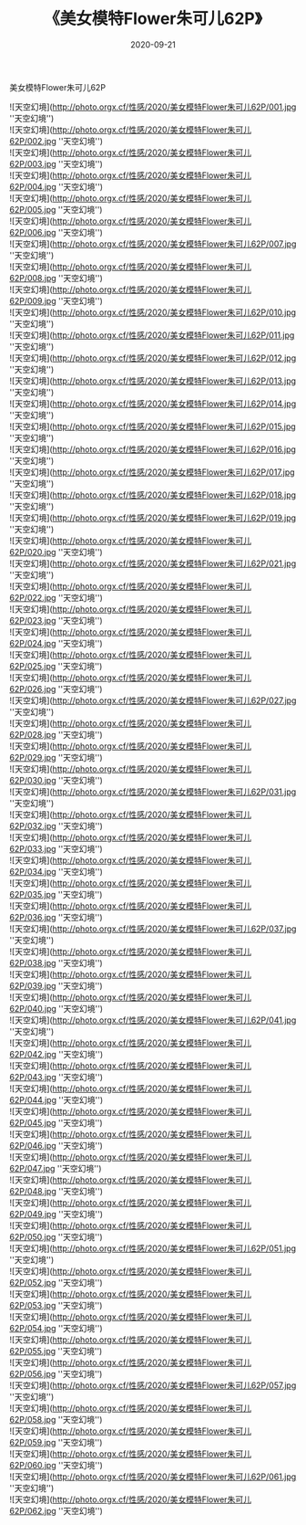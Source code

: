 ﻿---
layout: post
title:  《美女模特Flower朱可儿62P》
date:   2020-09-21
image: http://photo.orgx.cf/性感/2020/美女模特Flower朱可儿62P/000.jpg
categories: [美女, 性感, 泳衣]
---

美女模特Flower朱可儿62P



![天空幻境](http://photo.orgx.cf/性感/2020/美女模特Flower朱可儿62P/001.jpg ''天空幻境'') <br>
![天空幻境](http://photo.orgx.cf/性感/2020/美女模特Flower朱可儿62P/002.jpg ''天空幻境'') <br>
![天空幻境](http://photo.orgx.cf/性感/2020/美女模特Flower朱可儿62P/003.jpg ''天空幻境'') <br>
![天空幻境](http://photo.orgx.cf/性感/2020/美女模特Flower朱可儿62P/004.jpg ''天空幻境'') <br>
![天空幻境](http://photo.orgx.cf/性感/2020/美女模特Flower朱可儿62P/005.jpg ''天空幻境'') <br>
![天空幻境](http://photo.orgx.cf/性感/2020/美女模特Flower朱可儿62P/006.jpg ''天空幻境'') <br>
![天空幻境](http://photo.orgx.cf/性感/2020/美女模特Flower朱可儿62P/007.jpg ''天空幻境'') <br>
![天空幻境](http://photo.orgx.cf/性感/2020/美女模特Flower朱可儿62P/008.jpg ''天空幻境'') <br>
![天空幻境](http://photo.orgx.cf/性感/2020/美女模特Flower朱可儿62P/009.jpg ''天空幻境'') <br>
![天空幻境](http://photo.orgx.cf/性感/2020/美女模特Flower朱可儿62P/010.jpg ''天空幻境'') <br>
![天空幻境](http://photo.orgx.cf/性感/2020/美女模特Flower朱可儿62P/011.jpg ''天空幻境'') <br>
![天空幻境](http://photo.orgx.cf/性感/2020/美女模特Flower朱可儿62P/012.jpg ''天空幻境'') <br>
![天空幻境](http://photo.orgx.cf/性感/2020/美女模特Flower朱可儿62P/013.jpg ''天空幻境'') <br>
![天空幻境](http://photo.orgx.cf/性感/2020/美女模特Flower朱可儿62P/014.jpg ''天空幻境'') <br>
![天空幻境](http://photo.orgx.cf/性感/2020/美女模特Flower朱可儿62P/015.jpg ''天空幻境'') <br>
![天空幻境](http://photo.orgx.cf/性感/2020/美女模特Flower朱可儿62P/016.jpg ''天空幻境'') <br>
![天空幻境](http://photo.orgx.cf/性感/2020/美女模特Flower朱可儿62P/017.jpg ''天空幻境'') <br>
![天空幻境](http://photo.orgx.cf/性感/2020/美女模特Flower朱可儿62P/018.jpg ''天空幻境'') <br>
![天空幻境](http://photo.orgx.cf/性感/2020/美女模特Flower朱可儿62P/019.jpg ''天空幻境'') <br>
![天空幻境](http://photo.orgx.cf/性感/2020/美女模特Flower朱可儿62P/020.jpg ''天空幻境'') <br>
![天空幻境](http://photo.orgx.cf/性感/2020/美女模特Flower朱可儿62P/021.jpg ''天空幻境'') <br>
![天空幻境](http://photo.orgx.cf/性感/2020/美女模特Flower朱可儿62P/022.jpg ''天空幻境'') <br>
![天空幻境](http://photo.orgx.cf/性感/2020/美女模特Flower朱可儿62P/023.jpg ''天空幻境'') <br>
![天空幻境](http://photo.orgx.cf/性感/2020/美女模特Flower朱可儿62P/024.jpg ''天空幻境'') <br>
![天空幻境](http://photo.orgx.cf/性感/2020/美女模特Flower朱可儿62P/025.jpg ''天空幻境'') <br>
![天空幻境](http://photo.orgx.cf/性感/2020/美女模特Flower朱可儿62P/026.jpg ''天空幻境'') <br>
![天空幻境](http://photo.orgx.cf/性感/2020/美女模特Flower朱可儿62P/027.jpg ''天空幻境'') <br>
![天空幻境](http://photo.orgx.cf/性感/2020/美女模特Flower朱可儿62P/028.jpg ''天空幻境'') <br>
![天空幻境](http://photo.orgx.cf/性感/2020/美女模特Flower朱可儿62P/029.jpg ''天空幻境'') <br>
![天空幻境](http://photo.orgx.cf/性感/2020/美女模特Flower朱可儿62P/030.jpg ''天空幻境'') <br>
![天空幻境](http://photo.orgx.cf/性感/2020/美女模特Flower朱可儿62P/031.jpg ''天空幻境'') <br>
![天空幻境](http://photo.orgx.cf/性感/2020/美女模特Flower朱可儿62P/032.jpg ''天空幻境'') <br>
![天空幻境](http://photo.orgx.cf/性感/2020/美女模特Flower朱可儿62P/033.jpg ''天空幻境'') <br>
![天空幻境](http://photo.orgx.cf/性感/2020/美女模特Flower朱可儿62P/034.jpg ''天空幻境'') <br>
![天空幻境](http://photo.orgx.cf/性感/2020/美女模特Flower朱可儿62P/035.jpg ''天空幻境'') <br>
![天空幻境](http://photo.orgx.cf/性感/2020/美女模特Flower朱可儿62P/036.jpg ''天空幻境'') <br>
![天空幻境](http://photo.orgx.cf/性感/2020/美女模特Flower朱可儿62P/037.jpg ''天空幻境'') <br>
![天空幻境](http://photo.orgx.cf/性感/2020/美女模特Flower朱可儿62P/038.jpg ''天空幻境'') <br>
![天空幻境](http://photo.orgx.cf/性感/2020/美女模特Flower朱可儿62P/039.jpg ''天空幻境'') <br>
![天空幻境](http://photo.orgx.cf/性感/2020/美女模特Flower朱可儿62P/040.jpg ''天空幻境'') <br>
![天空幻境](http://photo.orgx.cf/性感/2020/美女模特Flower朱可儿62P/041.jpg ''天空幻境'') <br>
![天空幻境](http://photo.orgx.cf/性感/2020/美女模特Flower朱可儿62P/042.jpg ''天空幻境'') <br>
![天空幻境](http://photo.orgx.cf/性感/2020/美女模特Flower朱可儿62P/043.jpg ''天空幻境'') <br>
![天空幻境](http://photo.orgx.cf/性感/2020/美女模特Flower朱可儿62P/044.jpg ''天空幻境'') <br>
![天空幻境](http://photo.orgx.cf/性感/2020/美女模特Flower朱可儿62P/045.jpg ''天空幻境'') <br>
![天空幻境](http://photo.orgx.cf/性感/2020/美女模特Flower朱可儿62P/046.jpg ''天空幻境'') <br>
![天空幻境](http://photo.orgx.cf/性感/2020/美女模特Flower朱可儿62P/047.jpg ''天空幻境'') <br>
![天空幻境](http://photo.orgx.cf/性感/2020/美女模特Flower朱可儿62P/048.jpg ''天空幻境'') <br>
![天空幻境](http://photo.orgx.cf/性感/2020/美女模特Flower朱可儿62P/049.jpg ''天空幻境'') <br>
![天空幻境](http://photo.orgx.cf/性感/2020/美女模特Flower朱可儿62P/050.jpg ''天空幻境'') <br>
![天空幻境](http://photo.orgx.cf/性感/2020/美女模特Flower朱可儿62P/051.jpg ''天空幻境'') <br>
![天空幻境](http://photo.orgx.cf/性感/2020/美女模特Flower朱可儿62P/052.jpg ''天空幻境'') <br>
![天空幻境](http://photo.orgx.cf/性感/2020/美女模特Flower朱可儿62P/053.jpg ''天空幻境'') <br>
![天空幻境](http://photo.orgx.cf/性感/2020/美女模特Flower朱可儿62P/054.jpg ''天空幻境'') <br>
![天空幻境](http://photo.orgx.cf/性感/2020/美女模特Flower朱可儿62P/055.jpg ''天空幻境'') <br>
![天空幻境](http://photo.orgx.cf/性感/2020/美女模特Flower朱可儿62P/056.jpg ''天空幻境'') <br>
![天空幻境](http://photo.orgx.cf/性感/2020/美女模特Flower朱可儿62P/057.jpg ''天空幻境'') <br>
![天空幻境](http://photo.orgx.cf/性感/2020/美女模特Flower朱可儿62P/058.jpg ''天空幻境'') <br>
![天空幻境](http://photo.orgx.cf/性感/2020/美女模特Flower朱可儿62P/059.jpg ''天空幻境'') <br>
![天空幻境](http://photo.orgx.cf/性感/2020/美女模特Flower朱可儿62P/060.jpg ''天空幻境'') <br>
![天空幻境](http://photo.orgx.cf/性感/2020/美女模特Flower朱可儿62P/061.jpg ''天空幻境'') <br>
![天空幻境](http://photo.orgx.cf/性感/2020/美女模特Flower朱可儿62P/062.jpg ''天空幻境'') <br>